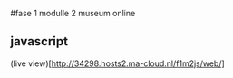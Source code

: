 #fase 1 modulle 2 museum online
## javascript

(live view)[http://34298.hosts2.ma-cloud.nl/f1m2js/web/]